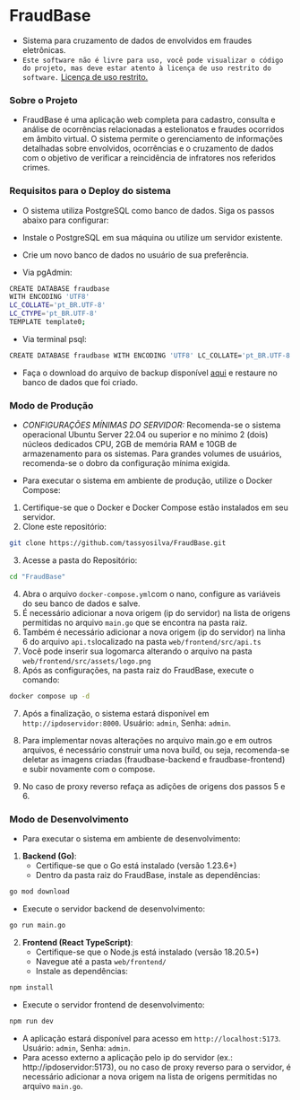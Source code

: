 # FraudBase
- Sistema para cruzamento de dados de envolvidos em fraudes eletrônicas.
- `Este software não é livre para uso, você pode visualizar o código do projeto, mas deve estar atento à licença de uso restrito do software.` [Licença de uso restrito.](https://github.com/tassyosilva/FraudBase/blob/main/LICENSE)

### Sobre o Projeto
- FraudBase é uma aplicação web completa para cadastro, consulta e análise de ocorrências relacionadas a estelionatos e fraudes ocorridos em âmbito virtual. O sistema permite o gerenciamento de informações detalhadas sobre envolvidos, ocorrências e o cruzamento de dados com o objetivo de verificar a reincidência de infratores nos referidos crimes.

### Requisitos para o Deploy do sistema
- O sistema utiliza PostgreSQL como banco de dados. Siga os passos abaixo para configurar:

- Instale o PostgreSQL em sua máquina ou utilize um servidor existente.

- Crie um novo banco de dados no usuário de sua preferência.
- Via pgAdmin:
```bash
CREATE DATABASE fraudbase 
WITH ENCODING 'UTF8' 
LC_COLLATE='pt_BR.UTF-8' 
LC_CTYPE='pt_BR.UTF-8'
TEMPLATE template0;
```
- Via terminal psql:
```bash
CREATE DATABASE fraudbase WITH ENCODING 'UTF8' LC_COLLATE='pt_BR.UTF-8' LC_CTYPE='pt_BR.UTF-8' TEMPLATE template0;
```
- Faça o download do arquivo de backup disponível [aqui](bd_fraudbase) e restaure no banco de dados que foi criado.

### Modo de Produção

- *CONFIGURAÇÕES MÍNIMAS DO SERVIDOR:* Recomenda-se o sistema operacional Ubuntu Server 22.04 ou superior e no mínimo 2 (dois) núcleos dedicados CPU, 2GB de memória RAM e 10GB de armazenamento para os sistemas. Para grandes volumes de usuários, recomenda-se o dobro da configuração mínima exigida.

- Para executar o sistema em ambiente de produção, utilize o Docker Compose:

1. Certifique-se que o Docker e Docker Compose estão instalados em seu servidor.
2. Clone este repositório:
```bash
git clone https://github.com/tassyosilva/FraudBase.git
```
3. Acesse a pasta do Repositório:
```bash
cd "FraudBase"
```
4. Abra o arquivo `docker-compose.yml`com o nano, configure as variáveis do seu banco de dados e salve.
5. É necessário adicionar a nova origem (ip do servidor) na lista de origens permitidas no arquivo `main.go` que se encontra na pasta raiz.
6. Também é necessário adicionar a nova origem (ip do servidor) na linha 6 do arquivo `api.ts`localizado na pasta `web/frontend/src/api.ts`
7. Você pode inserir sua logomarca alterando o arquivo na pasta `web/frontend/src/assets/logo.png`
8. Após as configurações, na pasta raiz do FraudBase, execute o comando:
```bash
docker compose up -d
```
7. Após a finalização, o sistema estará disponível em `http://ipdoservidor:8000`. Usuário: `admin`, Senha: `admin`.

9. Para implementar novas alterações no arquivo main.go e em outros arquivos, é necessário construir uma nova build, ou seja, recomenda-se deletar as imagens criadas (fraudbase-backend e fraudbase-frontend) e subir novamente com o compose.

10. No caso de proxy reverso refaça as adições de origens dos passos 5 e 6.

### Modo de Desenvolvimento
- Para executar o sistema em ambiente de desenvolvimento:

1. **Backend (Go)**:
   - Certifique-se que o Go está instalado (versão 1.23.6+)
   - Dentro da pasta raiz do FraudBase, instale as dependências:
```bash
go mod download
```
   - Execute o servidor backend de desenvolvimento:
```bash
go run main.go
```

2. **Frontend (React TypeScript)**:
   - Certifique-se que o Node.js está instalado (versão 18.20.5+)
   - Navegue até a pasta `web/frontend/`
   - Instale as dependências:

```bash
npm install
```

   - Execute o servidor frontend de desenvolvimento:

```bash
npm run dev
```
   - A aplicação estará disponível para acesso em `http://localhost:5173`. Usuário: `admin`, Senha: `admin`.
   - Para acesso externo a aplicação pelo ip do servidor (ex.: http://ipdoservidor:5173), ou no caso de proxy reverso para o servidor, é necessário adicionar a nova origem na lista de origens permitidas no arquivo `main.go`.